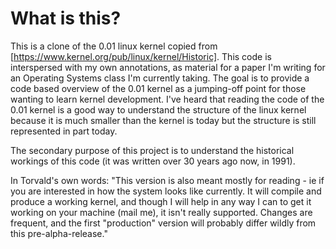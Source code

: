 # What is this?

This is a clone of the 0.01 linux kernel copied from [https://www.kernel.org/pub/linux/kernel/Historic]. This code is interspersed with my own annotations, as material for a paper I'm writing for an Operating Systems class I'm currently taking. The goal is to provide a code based overview of the 0.01 kernel as a jumping-off point for those wanting to learn kernel development. I've heard that reading the code of the 0.01 kernel is a good way to understand the structure of the linux kernel because it is much smaller than the kernel is today but the structure is still represented in part today.

The secondary purpose of this project is to understand the historical workings of this code (it was written over 30 years ago now, in 1991).

In Torvald's own words:
"This version is also meant mostly for reading - ie if you are interested
in how the system looks like currently.  It will compile and produce a
working kernel, and though I will help in any way I can to get it
working on your machine (mail me), it isn't really supported.  Changes
are frequent, and the first "production" version will probably differ
wildly from this pre-alpha-release."
